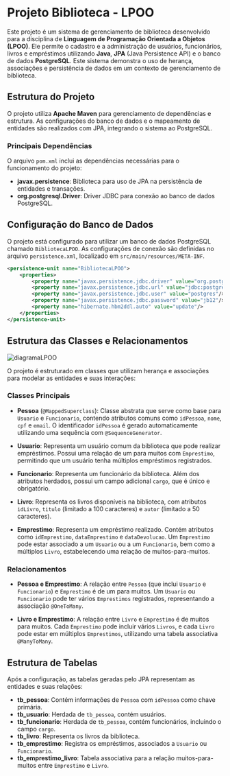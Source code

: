 # Projeto Biblioteca - LPOO

Este projeto é um sistema de gerenciamento de biblioteca desenvolvido para a disciplina de **Linguagem de Programação Orientada a Objetos (LPOO)**. Ele permite o cadastro e a administração de usuários, funcionários, livros e empréstimos utilizando **Java**, **JPA** (Java Persistence API) e o banco de dados **PostgreSQL**. Este sistema demonstra o uso de herança, associações e persistência de dados em um contexto de gerenciamento de biblioteca.

## Estrutura do Projeto

O projeto utiliza **Apache Maven** para gerenciamento de dependências e estrutura. As configurações do banco de dados e o mapeamento de entidades são realizados com JPA, integrando o sistema ao PostgreSQL.

### Principais Dependências

O arquivo `pom.xml` inclui as dependências necessárias para o funcionamento do projeto:

- **javax.persistence**: Biblioteca para uso de JPA na persistência de entidades e transações.
- **org.postgresql.Driver**: Driver JDBC para conexão ao banco de dados PostgreSQL.

## Configuração do Banco de Dados

O projeto está configurado para utilizar um banco de dados PostgreSQL chamado `BibliotecaLPOO`. As configurações de conexão são definidas no arquivo `persistence.xml`, localizado em `src/main/resources/META-INF`.

```xml
<persistence-unit name="BibliotecaLPOO">
    <properties>
        <property name="javax.persistence.jdbc.driver" value="org.postgresql.Driver"/>
        <property name="javax.persistence.jdbc.url" value="jdbc:postgresql://localhost:5432/BibliotecaLPOO"/>
        <property name="javax.persistence.jdbc.user" value="postgres"/>
        <property name="javax.persistence.jdbc.password" value="jb12"/>
        <property name="hibernate.hbm2ddl.auto" value="update"/>
    </properties>
</persistence-unit>
```

## Estrutura das Classes e Relacionamentos

![diagramaLPOO](https://github.com/user-attachments/assets/23075a98-3dd6-49aa-8a77-c7a42d55965e)

O projeto é estruturado em classes que utilizam herança e associações para modelar as entidades e suas interações:

### Classes Principais

- **Pessoa** (`@MappedSuperclass`): Classe abstrata que serve como base para `Usuario` e `Funcionario`, contendo atributos comuns como `idPessoa`, `nome`, `cpf` e `email`. O identificador `idPessoa` é gerado automaticamente utilizando uma sequência com `@SequenceGenerator`.

- **Usuario**: Representa um usuário comum da biblioteca que pode realizar empréstimos. Possui uma relação de um para muitos com `Emprestimo`, permitindo que um usuário tenha múltiplos empréstimos registrados.

- **Funcionario**: Representa um funcionário da biblioteca. Além dos atributos herdados, possui um campo adicional `cargo`, que é único e obrigatório.

- **Livro**: Representa os livros disponíveis na biblioteca, com atributos `idLivro`, `titulo` (limitado a 100 caracteres) e `autor` (limitado a 50 caracteres).

- **Emprestimo**: Representa um empréstimo realizado. Contém atributos como `idEmprestimo`, `dataEmprestimo` e `dataDevolucao`. Um `Emprestimo` pode estar associado a um `Usuario` ou a um `Funcionario`, bem como a múltiplos `Livro`, estabelecendo uma relação de muitos-para-muitos.

### Relacionamentos

- **Pessoa e Emprestimo**: A relação entre `Pessoa` (que inclui `Usuario` e `Funcionario`) e `Emprestimo` é de um para muitos. Um `Usuario` ou `Funcionario` pode ter vários `Emprestimos` registrados, representando a associação `@OneToMany`.

- **Livro e Emprestimo**: A relação entre `Livro` e `Emprestimo` é de muitos para muitos. Cada `Emprestimo` pode incluir vários `Livros`, e cada `Livro` pode estar em múltiplos `Emprestimos`, utilizando uma tabela associativa `@ManyToMany`.

## Estrutura de Tabelas

Após a configuração, as tabelas geradas pelo JPA representam as entidades e suas relações:

- **tb_pessoa**: Contém informações de `Pessoa` com `idPessoa` como chave primária.
- **tb_usuario**: Herdada de `tb_pessoa`, contém usuários.
- **tb_funcionario**: Herdada de `tb_pessoa`, contém funcionários, incluindo o campo `cargo`.
- **tb_livro**: Representa os livros da biblioteca.
- **tb_emprestimo**: Registra os empréstimos, associados a `Usuario` ou `Funcionario`.
- **tb_emprestimo_livro**: Tabela associativa para a relação muitos-para-muitos entre `Emprestimo` e `Livro`.
